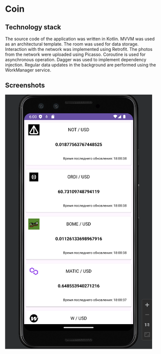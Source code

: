 # Coin
## Technology stack
The source code of the application was written in Kotlin. MVVM was used as an architectural template. The room was used for data storage. Interaction with the network was implemented using Retrofit. The photos from the network were uploaded using Picasso. Coroutine is used for asynchronous operation. Dagger was used to implement dependency injection. Regular data updates in the background are performed using the WorkManager service.
## Screenshots
![](Screenshots/CoinList.png)
